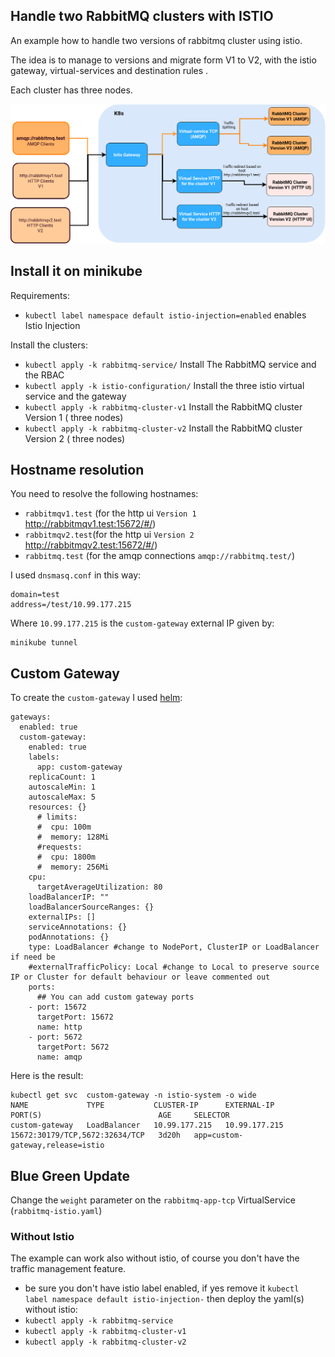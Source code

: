 ## Handle two RabbitMQ clusters with ISTIO

An example how to handle two  versions of rabbitmq cluster using istio.

The idea is to manage to versions and migrate form V1 to V2, with the istio gateway, virtual-services and destination rules .

Each cluster has three nodes.


[![Schema](https://github.com/Gsantomaggio/k8s/raw/wip/rabbitmq_traffic/img/img.png "Schema")](https://github.com/Gsantomaggio/k8s/raw/wip/rabbitmq_traffic/img/img.png "Schema")


## Install it on minikube

Requirements:
 - `kubectl label namespace default istio-injection=enabled` enables Istio Injection


Install the clusters:

 - `kubectl apply -k rabbitmq-service/` Install The RabbitMQ service and the RBAC
 - `kubectl apply -k istio-configuration/` Install the three istio virtual service and the gateway
 - `kubectl apply -k rabbitmq-cluster-v1` Install the RabbitMQ cluster Version 1 ( three nodes)
 - `kubectl apply -k rabbitmq-cluster-v2` Install the RabbitMQ cluster Version 2 ( three nodes)

## Hostname resolution
You need to resolve the following hostnames:
 - `rabbitmqv1.test` (for the http ui  `Version 1` http://rabbitmqv1.test:15672/#/)
 - `rabbitmqv2.test`(for the http ui `Version 2` http://rabbitmqv2.test:15672/#/)
 - `rabbitmq.test` (for the amqp connections  `amqp://rabbitmq.test/`)


I used `dnsmasq.conf` in this way:

```
domain=test
address=/test/10.99.177.215
```

Where `10.99.177.215` is the `custom-gateway` external IP given by:
```
minikube tunnel
```
## Custom Gateway

To create the `custom-gateway` I used [helm](https://istio.io/docs/setup/install/helm/):

```
gateways:
  enabled: true
  custom-gateway:
    enabled: true
    labels:
      app: custom-gateway
    replicaCount: 1
    autoscaleMin: 1
    autoscaleMax: 5
    resources: {}
      # limits:
      #  cpu: 100m
      #  memory: 128Mi
      #requests:
      #  cpu: 1800m
      #  memory: 256Mi
    cpu:
      targetAverageUtilization: 80
    loadBalancerIP: ""
    loadBalancerSourceRanges: {}
    externalIPs: []
    serviceAnnotations: {}
    podAnnotations: {}
    type: LoadBalancer #change to NodePort, ClusterIP or LoadBalancer if need be
    #externalTrafficPolicy: Local #change to Local to preserve source IP or Cluster for default behaviour or leave commented out
    ports:
      ## You can add custom gateway ports
    - port: 15672
      targetPort: 15672
      name: http 
    - port: 5672
      targetPort: 5672
      name: amqp 
```

Here is the result:
```
kubectl get svc  custom-gateway -n istio-system -o wide
NAME             TYPE           CLUSTER-IP      EXTERNAL-IP     PORT(S)                          AGE     SELECTOR
custom-gateway   LoadBalancer   10.99.177.215   10.99.177.215   15672:30179/TCP,5672:32634/TCP   3d20h   app=custom-gateway,release=istio
```

## Blue Green Update

Change the `weight` parameter on the `rabbitmq-app-tcp` VirtualService (`rabbitmq-istio.yaml`)


### Without Istio

The example can work also without istio, of course you don't have the traffic management feature.

 - be sure you don't have istio label enabled, if yes remove it `kubectl label namespace default istio-injection-`
 then deploy the yaml(s) without istio:
 - `kubectl apply -k rabbitmq-service`
 - `kubectl apply -k rabbitmq-cluster-v1` 
 - `kubectl apply -k rabbitmq-cluster-v2`